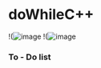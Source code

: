 # doWhileC++

!(![image](https://user-images.githubusercontent.com/98739084/172692261-b7bc41f6-1cd4-42f8-9365-1fc60973438a.png)
!(![image](https://upload.wikimedia.org/wikipedia/commons/thumb/1/18/ISO_C%2B%2B_Logo.svg/1822px-ISO_C%2B%2B_Logo.svg.png)



###  To - Do list
